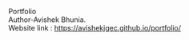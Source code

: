 Portfolio
<br>
Author-Avishek Bhunia.
<br>
Website link :  https://avishekjgec.github.io/portfolio/
